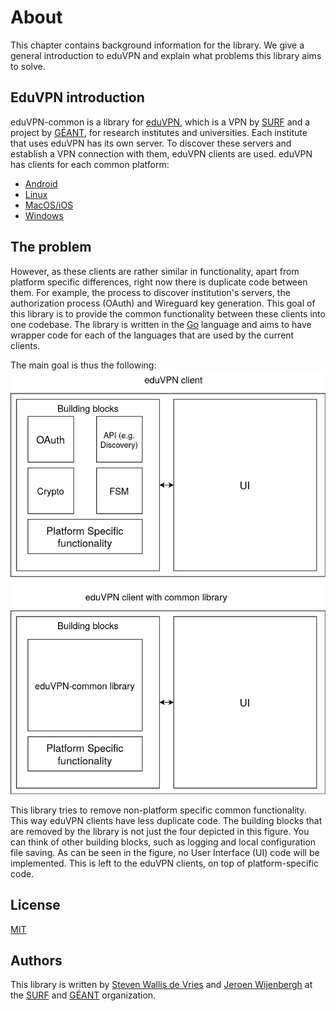 # About
This chapter contains background information for the library. We give a general introduction to eduVPN and explain what problems this library aims to solve.

## EduVPN introduction
eduVPN-common is a library for [eduVPN](https://www.eduvpn.org/), which is a VPN by [SURF](https://www.surf.nl) and a project by [GÉANT](https://geant.org/), for research institutes and universities. Each institute that uses eduVPN has its own server. To discover these servers and establish a VPN connection with them, eduVPN clients are used. eduVPN has clients for each common platform:
- [Android](https://github.com/eduvpn/android)
- [Linux](https://github.com/eduvpn/python-eduvpn-client)
- [MacOS/iOS](https://github.com/eduvpn/apple)
- [Windows](https://github.com/Amebis/eduVPN)

## The problem
However, as these clients are rather similar in functionality, apart from platform specific differences, right now there is duplicate code between them. For example, the process to discover institution's servers, the authorization process (OAuth) and Wireguard key generation.
This goal of this library is to provide the common functionality between these clients into one codebase. The library is written in the [Go](https://go.dev/) language and aims to have wrapper code for each of the languages that are used by the current clients. 

The main goal is thus the following:
![](./godifferences.png)

This library tries to remove non-platform specific common functionality. This way eduVPN clients have less duplicate code. The building blocks that are removed by the library is not just the four depicted in this figure. You can think of other building blocks, such as logging and local configuration file saving. As can be seen in the figure, no User Interface (UI) code will be implemented. This is left to the eduVPN clients, on top of platform-specific code.

## License
[MIT](https://codeberg.org/eduVPN/eduvpn-common/src/branch/main/LICENSE)

## Authors
This library is written by [Steven Wallis de Vries](https://github.com/stevenwdv) and [Jeroen Wijenbergh](https://github.com/jwijenbergh) at the [SURF](https://www.surf.nl/) and [GÉANT](https://geant.org/) organization.
